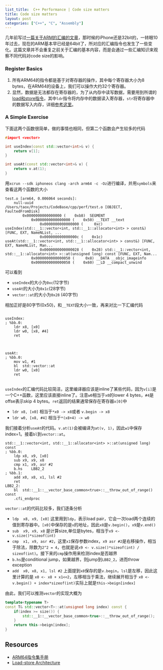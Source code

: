 ```yaml
---
list_title:  C++ Performance | Code size matters
title: Code size matters
layout: post
categories: ["C++", "C", "Assembly"]
---
```


几年前写过[一篇关于ARM的汇编的文章](https://xta0.me/2013/06/15/ARM-Assembly.html)，那时候的iPhone还是32bit的，一转眼10年过去，现在的ARM基本早已经是64bit了，所对应的汇编指令也发生了一些变化。这篇文章并不会重复之前关于汇编的基本内容，而是会通过一些汇编知识来观察不同代码对code size的影响。

### Register Basics

1. 所有ARM64的指令都是基于对寄存器的操作，其中每个寄存器大小为8 bytes，在ARM64的设备上，我们可以操作大约32个寄存器。
2. 显然，数据是无法都存在寄存器的，为了从内存中读写数据，需要用到所谓的[load和store指令](https://en.wikipedia.org/wiki/Load%E2%80%93store_architecture)，其中`ldr`指令将内存中的数据读入寄存器，`str`将寄存器中的数据写入内存，详细[参考这里](https://developer.arm.com/documentation/dui0552/a/the-cortex-m3-instruction-set/memory-access-instructions/ldr-and-str--register-offset#:~:text=LDR%20instructions%20load%20a%20register,to%203%20bits%20using%20LSL%20.)。

### A Simple Exercise

下面这两个函数很简单，做的事情也相同，但第二个函数会产生较多的代码

```cpp
#import <vector>

int useIndex(const std::vector<int>& v) {
    return v[1];
}

int useAt(const std::vector<int>& v) {
    return v.at(1);
}
```
用`xcrun --sdk iphoneos clang -arch arm64 -c -Oz`进行编译，并用`symbols`来查看这两个函数的大小

```shell
test.o [arm64, 0.006064 seconds]:
    null-uuid                            /Users/taox/Projects/CodeBase/cpp/perf/test.o [OBJECT, FaultedFromDisk]  
        0x0000000000000000 (    0xb8)  SEGMENT
            0x0000000000000000 (    0x50) __TEXT __text
                0x0000000000000000 (     0xc) useIndex(std::__1::vector<int, std::__1::allocator<int> > const&) [FUNC, EXT, NameNList, ...
                0x000000000000000c (    0x1c) useAt(std::__1::vector<int, std::__1::allocator<int> > const&) [FUNC, EXT, NameNList, Man...
                0x0000000000000028 (    0x28) std::__1::vector<int, std::__1::allocator<int> >::at(unsigned long) const [FUNC, EXT, Nam...
            0x0000000000000050 (     0x8) __DATA __objc_imageinfo
            0x0000000000000058 (    0x60) __LD __compact_unwind
```
可以看到 

- `useIndex`的大小为`0xc`(12字节)
- `useAt`的大小为`0x1c`(28字节)
- `vector::at`的大小为`0x28` (40字节)

相加正好是80字节(0x50)，和`__TEXT`段大小一致，再来对比一下汇编代码

<div class="md-flex-h md-margin-bottom-24">
<div>
<pre class="highlight language-python md-no-padding-v md-height-full">
<code class="language-shell">
useIndex:
; %bb.0:
	ldr	x8, [x0]
	ldr	w0, [x8, #4]
	ret
</code>
</pre>
</div>
<div class="md-margin-left-12">
<pre class="highlight md-no-padding-v md-height-full">
<code class="language-shell">
useAt:
; %bb.0:
	mov	w1, #1
	bl	std::vector::at
	ldr	w0, [x0]
	ret
</code>
</pre>
</div>
</div>

`useIndex`的汇编代码比较简洁，这里编译器应该是inline了某些代码，因为`v[i]`是一个C++函数，这里应该直接inline了。注意`w0`相当于`x0`的lower 4 bytes，`#4`是offse表示skip 4 bytes。`ret`返回的结果通常保存在寄存器`x[0]`中

- `ldr x8, [x0]` 相当于`*x0 -> x8`或者 `v.begin -> x8`
- `ldr w0, [x8, #4]` 相当于`*(x8+4) -> w0`

我们接着分析`useAt`的代码。`v.at(1)`会被编译为`at(v, 1)`，因此`w1`中保存index=1。接着`bl`到`vector::at`。

```shell
std::__1::vector<int, std::__1::allocator<int> >::at(unsigned long) const
; %bb.0:
	ldp	x8, x9, [x0]
	sub	x9, x9, x8
	cmp	x1, x9, asr #2
	b.hs	LBB2_2
; %bb.1:
	add	x0, x8, x1, lsl #2
	ret
LBB2_2:
	bl	std::__1::__vector_base_common<true>::__throw_out_of_range() const
	.cfi_endproc
```
`vector::at`的代码比较多，我们逐条分析

- `ldp	x8, x9, [x0]` 这里用到`ldp`，表示load pair，它会一次load两个连续的值到寄存器中。`[x0]`中保存的是`v`的地址，因此`x8`是`v.begin()`，`x9`是`v.end()`
- `sub	x9, x9, x8` 是计算size,单位是bytes，相当于`x9 <- v.size()*sizeof(int)`
- `cmp	x1, x9, asr #2`，这里`x1`保存参数index，`x9 asr #2`是右移操作，相当于除法，除数为`2^2 = 4`，也就是说`x9 <- v.size()*sizeof(int) / sizeof(int)`。接下来的`cmp`操作用来检测index是否越界
- `b.hs`是conditional jump，如果越界，则jump到`LBB2_2`，进而throw exception
- `add	x0, x8, x1, lsl #2` 上面提到`x8`保存的是`v.begin`，`lsl`是左移，因此这里计算的是 `x0 <- x8 + x1<<2`，左移相当于乘法，继续展开相当于 `x0 <- v.begin() + index*sizeof(int)`实际上就是`this->beign[index]`

由此，我们可以推测`vector`的实现大概为

```cpp
template<typename T>
const T& std::vector<T>::at(unsigned long index) const {
    if(index >= size()) {
        std::__1::__vector_base_common<true>::__throw_out_of_range();
    }
    return this->beign[index];
}
```

## Resources

- [ARM64指令集手册](https://developer.arm.com/documentation/100076/0100/a64-instruction-set-reference/a64-data-transfer-instructions)
- [Load-store Architecture](https://en.wikipedia.org/wiki/Load%E2%80%93store_architecture)


